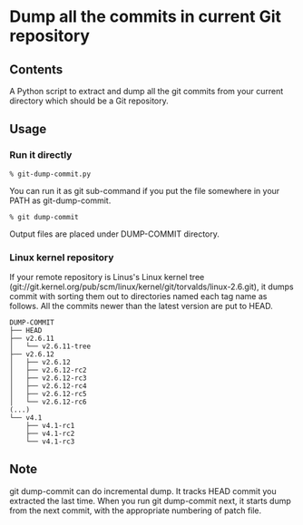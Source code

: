 Dump all the commits in current Git repository
================


Contents
----

A Python script to extract and dump all the git commits from your current directory which should be a Git repository.


Usage
-----

### Run it directly

    % git-dump-commit.py

You can run it as git sub-command if you put the file somewhere in your PATH as git-dump-commit.

	% git dump-commit

Output files are placed under DUMP-COMMIT directory.

### Linux kernel repository

If your remote repository is Linus's Linux kernel tree (git://git.kernel.org/pub/scm/linux/kernel/git/torvalds/linux-2.6.git), it dumps commit with sorting them out to directories named each tag name as follows.
All the commits newer than the latest version are put to HEAD.

    DUMP-COMMIT
    ├── HEAD
    ├── v2.6.11
    │   └── v2.6.11-tree
    ├── v2.6.12
    │   ├── v2.6.12
    │   ├── v2.6.12-rc2
    │   ├── v2.6.12-rc3
    │   ├── v2.6.12-rc4
    │   ├── v2.6.12-rc5
    │   └── v2.6.12-rc6
    (...)
    └── v4.1
        ├── v4.1-rc1
        ├── v4.1-rc2
        └── v4.1-rc3

Note
----

git dump-commit can do incremental dump. It tracks HEAD commit you extracted the last time. When you run git dump-commit next, it starts dump from the next commit, with the appropriate numbering of patch file.
